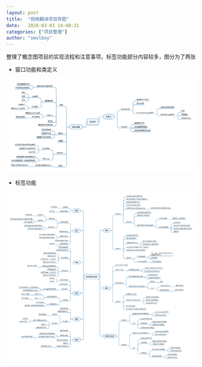 ```yaml
---
layout: post
title:  "视频翻译项目导图"
date:   2020-03-03 14:48:31 
categories: ["项目整理"]
author: "smvlboy"
---
```


整理了概念图项目的实现流程和注意事项，标签功能部分内容较多，图分为了两张

- 窗口功能和类定义

![](https://raw.githubusercontent.com/whxb69/whxb69.github.io/master/_img/2020-3-4-概念图.png) 

- 标签功能

![](https://raw.githubusercontent.com/whxb69/whxb69.github.io/master/_img/2020-3-4-概念图标签功能.png) 

